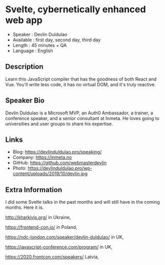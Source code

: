 Svelte, cybernetically enhanced web app
=================================================

* Speaker   : Devlin Duldulao
* Available : first day, second day, third day
* Length    : 45 minutes + QA
* Language  : English

Description
-----------

Learn this JavaScript compiler that has the goodness of both React and Vue. You'll write less code, it has no virtual DOM, and it's truly reactive.

Speaker Bio
-----------

Devlin Duldulao is a Microsoft MVP, an Auth0 Ambassador, a trainer, a conference speaker, and a senior consultant at Inmeta. He loves going to universities and user groups to share his expertise.

Links
-----

* Blog: https://devlinduldulao.pro/speaking/
* Company: https://inmeta.no
* GitHub: https://github.com/webmasterdevlin
* Photo: https://devlinduldulao.pro/wp-content/uploads/2019/10/devlin.jpg

Extra Information
-----------------

I did some Svelte talks in the past months and will still have in the coming months. Here it is.

http://kharkivjs.org/ in Ukraine, 

https://frontend-con.io/ in Poland, 

https://ndc-london.com/speaker/devlin-duldulao/ in UK, 

https://javascript-conference.com/program/ in UK, 

https://2020.frontcon.com/speakers/ Latvia,
